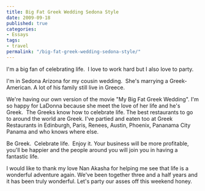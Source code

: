 ```yaml
---
title: Big Fat Greek Wedding Sedona Style
date: 2009-09-18
published: true
categories:
- Essays
tags:
- travel
permalink: "/big-fat-greek-wedding-sedona-style/"
---
```

I'm a big fan of celebrating life.  I love to work hard but I also love to party.

I'm in Sedona Arizona for my cousin wedding.  She's marrying a Greek-American. A lot of his family still live in Greece.

We're having our own version of the movie "My Big Fat Greek Wedding". I'm so happy for LaDonna because she meet the love of her life and he's Greek.  The Greeks know how to celebrate life. The best restaurants to go to around the world are Greek. I've partied and eaten too at Greek Restaurants in Edinburgh, Paris, Renees, Austin, Phoenix, Pananama City Panama and who knows where else.

Be Greek.  Celebrate life.  Enjoy it. Your business will be more profitable, you'll be happier and the people around you will join you in having a fantastic life.

I would like to thank my love Nan Akasha for helping me see that life is a wonderful adventure again. We've been together three and a half years and it has been truly wonderful. Let's party our asses off this weekend honey.
